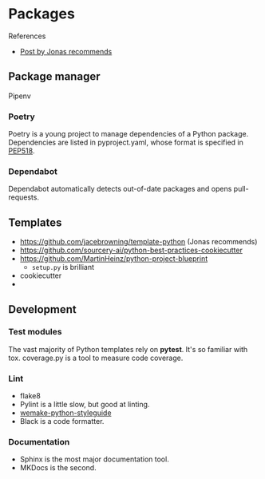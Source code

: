 Packages
=====

References
- [Post by Jonas recommends](https://medium.com/better-programming/understanding-best-practice-python-tooling-by-comparing-popular-project-templates-6eba49229106)

## Package manager

Pipenv

### Poetry
Poetry is a young project to manage dependencies of a Python package.
Dependencies are listed in pyproject.yaml, whose format is specified in [PEP518](https://www.python.org/dev/peps/pep-0518/).

### Dependabot
Dependabot automatically detects out-of-date packages and opens pull-requests.


## Templates
- https://github.com/jacebrowning/template-python (Jonas recommends)
- https://github.com/sourcery-ai/python-best-practices-cookiecutter
- https://github.com/MartinHeinz/python-project-blueprint
  - `setup.py` is brilliant
- cookiecutter
- 
 

## Development

### Test modules
The vast majority of Python templates rely on **pytest**.  It's so familiar with tox.
coverage.py is a tool to measure code coverage.

### Lint
- flake8
- Pylint is a little slow, but good at linting.
- [wemake-python-styleguide](https://github.com/wemake-services/wemake-python-styleguide)
- Black is a code formatter.


### Documentation
- Sphinx is the most major documentation tool.
- MKDocs is the second.
